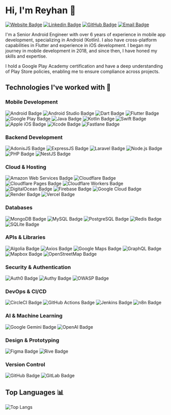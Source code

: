 # Hi, I'm Reyhan 👋

[![Website Badge](https://img.shields.io/badge/-abizareyhan.com-000000?style=flat&labelColor=000000&logo=Google-Chrome&logoColor=white&link=https://abizareyhan.com)](https://abizareyhan.com)
[![Linkedin Badge](https://img.shields.io/badge/-ReyhanAbizar-blue?style=flat&logo=Linkedin&logoColor=white&link=https://linkedin.com/in/abizareyhan)](https://linkedin.com/in/abizareyhan)
[![GitHub Badge](https://img.shields.io/badge/-abizareyhan-181717?style=flat&logo=github&logoColor=white&link=https://github.com/abizareyhan)](https://github.com/abizareyhan)
[![Email Badge](https://img.shields.io/badge/-me@abizareyhan.com-c14438?style=flat&logo=Gmail&logoColor=white&link=mailto:me@abizareyhan.com)](mailto:me@abizareyhan.com)

I'm a Senior Android Engineer with over 6 years of experience in mobile app development, specializing in Android (Kotlin). I also have cross-platform capabilities in Flutter and experience in iOS development. I began my journey in mobile development in 2018, and since then, I have honed my skills and expertise.

I hold a Google Play Academy certification and have a deep understanding of Play Store policies, enabling me to ensure compliance across projects.
## Technologies I've worked with 🔧

### Mobile Development
![Android Badge](https://img.shields.io/badge/Android-3DDC84?logo=android&logoColor=white&style=flat)
![Android Studio Badge](https://img.shields.io/badge/Android%20Studio-3DDC84?logo=androidstudio&logoColor=fff&style=flat)
![Dart Badge](https://img.shields.io/badge/Dart-0175C2?logo=dart&logoColor=white&style=flat)
![Flutter Badge](https://img.shields.io/badge/Flutter-02569B?logo=flutter&logoColor=white&style=flat)
![Google Play Badge](https://img.shields.io/badge/Google%20Play-414141?logo=google-play&logoColor=white&style=flat)
![Java Badge](https://img.shields.io/badge/Java-007396?logo=java&logoColor=white&style=flat)
![Kotlin Badge](https://img.shields.io/badge/Kotlin-0095D5?logo=kotlin&logoColor=white&style=flat)
![Swift Badge](https://img.shields.io/badge/Swift-FA7343?logo=swift&logoColor=white&style=flat)
![Apple iOS Badge](https://img.shields.io/badge/iOS-000000?logo=apple&logoColor=white&style=flat)
![Xcode Badge](https://img.shields.io/badge/Xcode-147EFB?logo=xcode&logoColor=fff&style=flat)
![Fastlane Badge](https://img.shields.io/badge/Fastlane-00F200?logo=fastlane&logoColor=000&style=flat)

### Backend Development
![AdonisJS Badge](https://img.shields.io/badge/AdonisJS-5A45FF?logo=adonisjs&logoColor=white&style=flat)
![ExpressJS Badge](https://img.shields.io/badge/Express.js-000000?logo=express&logoColor=white&style=flat)
![Laravel Badge](https://img.shields.io/badge/Laravel-FF2D20?logo=laravel&logoColor=white&style=flat)
![Node.js Badge](https://img.shields.io/badge/Node.js-43853D?logo=node.js&logoColor=white&style=flat)
![PHP Badge](https://img.shields.io/badge/PHP-777BB4?logo=php&logoColor=white&style=flat)
![NestJS Badge](https://img.shields.io/badge/NestJS-E0234E?logo=nestjs&logoColor=white&style=flat)

### Cloud & Hosting
![Amazon Web Services Badge](https://img.shields.io/badge/Amazon%20Web%20Services-232F3E?logo=amazonwebservices&logoColor=fff&style=flat)
![Cloudflare Badge](https://img.shields.io/badge/Cloudflare-F38020?logo=cloudflare&logoColor=white&style=flat)
![Cloudflare Pages Badge](https://img.shields.io/badge/Cloudflare%20Pages-F38020?logo=cloudflare&logoColor=white&style=flat)
![Cloudflare Workers Badge](https://img.shields.io/badge/Cloudflare%20Workers-F38020?logo=cloudflare&logoColor=white&style=flat)
![DigitalOcean Badge](https://img.shields.io/badge/DigitalOcean-0080FF?logo=digitalocean&logoColor=fff&style=flat)
![Firebase Badge](https://img.shields.io/badge/Firebase-FFCA28?logo=firebase&logoColor=black&style=flat)
![Google Cloud Badge](https://img.shields.io/badge/Google%20Cloud-4285F4?logo=googlecloud&logoColor=fff&style=flat)
![Render Badge](https://img.shields.io/badge/Render-000?logo=render&logoColor=fff&style=flat)
![Vercel Badge](https://img.shields.io/badge/Vercel-000000?logo=vercel&logoColor=white&style=flat)

### Databases
![MongoDB Badge](https://img.shields.io/badge/MongoDB-47A248?logo=mongodb&logoColor=white&style=flat)
![MySQL Badge](https://img.shields.io/badge/MySQL-4479A1?logo=mysql&logoColor=white&style=flat)
![PostgreSQL Badge](https://img.shields.io/badge/PostgreSQL-4169E1?logo=postgresql&logoColor=white&style=flat)
![Redis Badge](https://img.shields.io/badge/Redis-DC382D?logo=redis&logoColor=white&style=flat)
![SQLite Badge](https://img.shields.io/badge/SQLite-003B57?logo=sqlite&logoColor=white&style=flat)

### APIs & Libraries
![Algolia Badge](https://img.shields.io/badge/Algolia-5468FF?logo=algolia&logoColor=white&style=flat)
![Axios Badge](https://img.shields.io/badge/Axios-5A29E4?logo=axios&logoColor=white&style=flat)
![Google Maps Badge](https://img.shields.io/badge/Google%20Maps-4285F4?logo=google-maps&logoColor=white&style=flat)
![GraphQL Badge](https://img.shields.io/badge/GraphQL-E10098?logo=graphql&logoColor=white&style=flat)
![Mapbox Badge](https://img.shields.io/badge/Mapbox-000000?logo=mapbox&logoColor=white&style=flat)
![OpenStreetMap Badge](https://img.shields.io/badge/OpenStreetMap-7EBC6F?logo=openstreetmap&logoColor=white&style=flat)

### Security & Authentication
![Auth0 Badge](https://img.shields.io/badge/Auth0-EB5424?logo=auth0&logoColor=white&style=flat)
![Authy Badge](https://img.shields.io/badge/Authy-EC1C24?logo=authy&logoColor=white&style=flat)
![OWASP Badge](https://img.shields.io/badge/OWASP-000?logo=owasp&logoColor=fff&style=flat)

### DevOps & CI/CD
![CircleCI Badge](https://img.shields.io/badge/CircleCI-343434?logo=circleci&logoColor=fff&style=flat)
![GitHub Actions Badge](https://img.shields.io/badge/GitHub%20Actions-2088FF?logo=githubactions&logoColor=fff&style=flat)
![Jenkins Badge](https://img.shields.io/badge/Jenkins-D24939?logo=jenkins&logoColor=fff&style=flat)
![n8n Badge](https://img.shields.io/badge/n8n-407A7A?logo=n8n&logoColor=white&style=flat)

### AI & Machine Learning
![Google Gemini Badge](https://img.shields.io/badge/Google%20Gemini-4285F4?logo=google&logoColor=white&style=flat)
![OpenAI Badge](https://img.shields.io/badge/OpenAI-412991?logo=openai&logoColor=fff&style=flat)

### Design & Prototyping
![Figma Badge](https://img.shields.io/badge/Figma-F24E1E?logo=figma&logoColor=white&style=flat)
![Rive Badge](https://img.shields.io/badge/Rive-1D1D1D?logo=rive&logoColor=fff&style=flat)

### Version Control
![GitHub Badge](https://img.shields.io/badge/GitHub-181717?logo=github&logoColor=white&style=flat)
![GitLab Badge](https://img.shields.io/badge/GitLab-FC6D26?logo=gitlab&logoColor=white&style=flat)

## Top Languages 📊

![Top Langs](https://github-readme-stats-indol-nine-78.vercel.app/api/top-langs/?username=abizareyhan&theme=radical&langs_count=100&exclude_repo=abzr-dawn,abizareyhandotcom-old,blog-abizareyhan,yakado-admin&hide=css,xslt,scss,c,dockerfile,cmake,c%2B%2B,ruby,aidl,python,objective-c,blade,ejs&size_weight=0.5&count_weight=0.5&layout=compact&timestamp=1749783435629)
